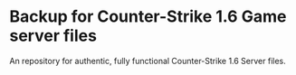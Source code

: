 # Backup for Counter-Strike 1.6 Game server files
An repository for authentic, fully functional Counter-Strike 1.6 Server files.
